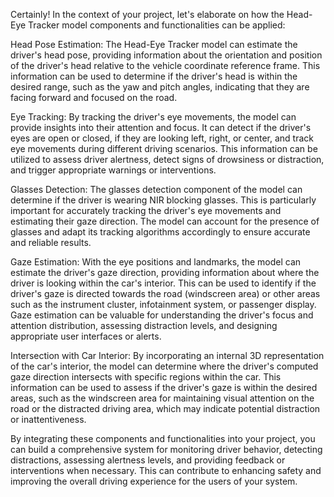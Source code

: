 Certainly! In the context of your project, let's elaborate on how the Head-Eye Tracker model components and functionalities can be applied:

Head Pose Estimation: The Head-Eye Tracker model can estimate the driver's head pose, providing information about the orientation and position of the driver's head relative to the vehicle coordinate reference frame. This information can be used to determine if the driver's head is within the desired range, such as the yaw and pitch angles, indicating that they are facing forward and focused on the road.

Eye Tracking: By tracking the driver's eye movements, the model can provide insights into their attention and focus. It can detect if the driver's eyes are open or closed, if they are looking left, right, or center, and track eye movements during different driving scenarios. This information can be utilized to assess driver alertness, detect signs of drowsiness or distraction, and trigger appropriate warnings or interventions.

Glasses Detection: The glasses detection component of the model can determine if the driver is wearing NIR blocking glasses. This is particularly important for accurately tracking the driver's eye movements and estimating their gaze direction. The model can account for the presence of glasses and adapt its tracking algorithms accordingly to ensure accurate and reliable results.

Gaze Estimation: With the eye positions and landmarks, the model can estimate the driver's gaze direction, providing information about where the driver is looking within the car's interior. This can be used to identify if the driver's gaze is directed towards the road (windscreen area) or other areas such as the instrument cluster, infotainment system, or passenger display. Gaze estimation can be valuable for understanding the driver's focus and attention distribution, assessing distraction levels, and designing appropriate user interfaces or alerts.

Intersection with Car Interior: By incorporating an internal 3D representation of the car's interior, the model can determine where the driver's computed gaze direction intersects with specific regions within the car. This information can be used to assess if the driver's gaze is within the desired areas, such as the windscreen area for maintaining visual attention on the road or the distracted driving area, which may indicate potential distraction or inattentiveness.

By integrating these components and functionalities into your project, you can build a comprehensive system for monitoring driver behavior, detecting distractions, assessing alertness levels, and providing feedback or interventions when necessary. This can contribute to enhancing safety and improving the overall driving experience for the users of your system.
